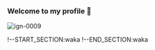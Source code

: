 ### Welcome to my profile 👋

<!--
**jameskychoi/jameskychoi** is a ✨ _special_ ✨ repository because its `README.md` (this file) appears on your GitHub profile.

Here are some ideas to get you started:

- 🔭 I’m currently working on ...
- 🌱 I’m currently learning ...
- 👯 I’m looking to collaborate on ...
- 🤔 I’m looking for help with ...
- 💬 Ask me about ...
- 📫 How to reach me: ...
- 😄 Pronouns: ...
- ⚡ Fun fact: ...


-->
![ign-0009](https://user-images.githubusercontent.com/62376291/178085575-9d94816b-7d78-4fae-9efd-ce0c55681eeb.png)

!--START_SECTION:waka
!--END_SECTION:waka
